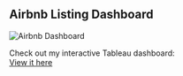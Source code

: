 ## Airbnb Listing Dashboard

![Airbnb Dashboard](dashboard_screenshot.png)

Check out my interactive Tableau dashboard:  
[View it here](https://public.tableau.com/views/Airbnblisting_17405000463870/Dashboard2)
